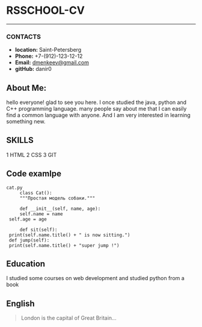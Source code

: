 # RSSCHOOL-CV

****
### CONTACTS
* __location:__ Saint-Petersberg
* __Phone:__ +7-(912)-123-12-12
* __Email:__ dmenkeev@gmail.com
* __gitHub:__ danir0

## About Me:
hello everyone! glad to see you here.
I once studied the java, python and C++ programming language.
many people say about me that I can easily find a common language with anyone. And I am very interested in learning something new.

## SKILLS
1 HTML
2 CSS
3 GIT

## Code examlpe
```
cat.py
	 class Cat():
	 """Простая модель собаки."""
 
	 def __init__(self, name, age):
	 self.name = name
 self.age = age
 
	 def sit(self):
 print(self.name.title() + " is now sitting.")
 def jump(self):
 print(self.name.title() + "super jump !")
```

## Education
I studied some courses on web development and studied python from a book

## English
>London is the capital of Great Britain...